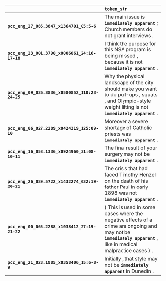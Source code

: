 |                                                 | `token_str`                                                                                                                                                      |
|:------------------------------------------------|:-----------------------------------------------------------------------------------------------------------------------------------------------------------------|
| **`pcc_eng_27_085.3847_x1364701_05:5-6`**       | The main issue is __`immediately apparent`__ ; Church members do not grant interviews .                                                                          |
| **`pcc_eng_23_001.3790_x0006061_24:16-17-18`**  | I think the purpose for this NSA program is being missed , because it is not __`immediately apparent`__ .                                                        |
| **`pcc_eng_09_036.8836_x0580852_110:23-24-25`** | Why the physical landscape of the city should make you want to do pull-ups , squats , and Olympic-style weight lifting is not __`immediately apparent`__ .       |
| **`pcc_eng_06_027.2289_x0424319_125:09-10`**    | Moreover a severe shortage of Catholic priests was __`immediately apparent`__ .                                                                                  |
| **`pcc_eng_16_058.1336_x0924960_31:08-10-11`**  | The final result of your surgery may not be __`immediately apparent`__ .                                                                                         |
| **`pcc_eng_26_089.5722_x1432274_032:19-20-21`** | The crisis that had faced Timothy Henzel on the death of his father Paul in early 1898 was not __`immediately apparent`__ .                                      |
| **`pcc_eng_00_065.2288_x1038412_27:19-21-22`**  | ( This is used in some cases where the negative effects of a crime are ongoing and may not be __`immediately apparent`__ , like in medical malpractice cases ) . |
| **`pcc_eng_21_023.1885_x0358406_15:6-8-9`**     | Initially , that style may not be __`immediately apparent`__ in Dunedin .                                                                                        |